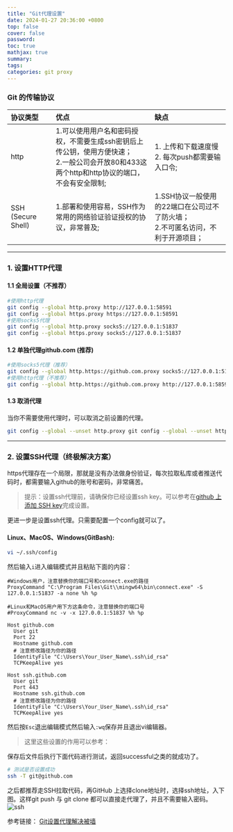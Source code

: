 ```yaml
---
title: "Git代理设置"
date: 2024-01-27 20:36:00 +0800
top: false
cover: false
password:
toc: true
mathjax: true
summary:
tags:
categories: git proxy
---
```


### Git 的传输协议
| 协议类型 | 优点 | 缺点 |
| :--------| :---- | :---- |
| http | 1.可以使用用户名和密码授权，不需要生成ssh密钥后上传公钥，使用方便快速；<br>2.一般公司会开放80和433这两个http和http协议的端口，不会有安全限制; |1. 上传和下载速度慢<br>2. 每次push都需要输入口令;
| SSH (Secure Shell) | 1.部署和使用容易，SSH作为常用的网络验证验证授权的协议，非常普及; | 1.SSH协议一般使用的22端口在公司过不了防火墙；<br>2.不可匿名访问，不利于开源项目；
---

### 1. 设置HTTP代理
#### 1.1 全局设置（不推荐）
```bash
#使用http代理  
git config --global http.proxy http://127.0.0.1:58591
git config --global https.proxy https://127.0.0.1:58591
#使用socks5代理
git config --global http.proxy socks5://127.0.0.1:51837
git config --global https.proxy socks5://127.0.0.1:51837
```

#### 1.2 单独代理github.com (推荐)
```bash
#使用socks5代理（推荐）
git config --global http.https://github.com.proxy socks5://127.0.0.1:51837
#使用http代理（不推荐）
git config --global http.https://github.com.proxy http://127.0.0.1:58591
```

#### 1.3 取消代理
当你不需要使用代理时，可以取消之前设置的代理。
```bash
git config --global --unset http.proxy git config --global --unset https.proxy
```
---

### 2. 设置SSH代理（终极解决方案）

https代理存在一个局限，那就是没有办法做身份验证，每次拉取私库或者推送代码时，都需要输入github的账号和密码，非常痛苦。

> 提示：设置ssh代理前，请确保你已经设置ssh key。可以参考在[github 上添加 SSH key](https://tjfish.top/posts/%E5%9C%A8github%E4%B8%8A%E6%B7%BB%E5%8A%A0SSH-key/)完成设置。

更进一步是设置ssh代理。只需要配置一个config就可以了。

#### Linux、MacOS、Windows(GitBash):
```bash 
vi ~/.ssh/config
```
然后输入`i`进入编辑模式并且粘贴下面的内容：
```Git Config
#Windows用户，注意替换你的端口号和connect.exe的路径
ProxyCommand "C:\Program Files\Git\\mingw64\bin\connect.exe" -S 127.0.0.1:51837 -a none %h %p

#Linux和MacOS用户用下方这条命令，注意替换你的端口号
#ProxyCommand nc -v -x 127.0.0.1:51837 %h %p

Host github.com
  User git
  Port 22
  Hostname github.com
  # 注意修改路径为你的路径
  IdentityFile "C:\Users\Your_User_Name\.ssh\id_rsa"
  TCPKeepAlive yes

Host ssh.github.com
  User git
  Port 443
  Hostname ssh.github.com
  # 注意修改路径为你的路径
  IdentityFile "C:\Users\Your_User_Name\.ssh\id_rsa"
  TCPKeepAlive yes
```
然后按`Esc`退出编辑模式然后输入`:wq`保存并且退出vi编辑器。
>这里这些设置的作用可以参考：

保存后文件后执行下面代码进行测试，返回successful之类的就成功了。
```bash
# 测试是否设置成功
ssh -T git@github.com
```

之后都推荐走SSH拉取代码，再GitHub 上选择clone地址时，选择ssh地址，入下图。这样git push 与 git clone 都可以直接走代理了，并且不需要输入密码。
![ssh](https://tjfish.top/assets/img/2022-03-05-git%E8%AE%BE%E7%BD%AE%E4%BB%A3%E7%90%86%E8%A7%A3%E5%86%B3%E8%A2%AB%E5%A2%99.assets/image-20220310155659787.png)

参考链接：
[Git设置代理解决被墙](https://tjfish.top/posts/git%E8%AE%BE%E7%BD%AE%E4%BB%A3%E7%90%86%E8%A7%A3%E5%86%B3%E8%A2%AB%E5%A2%99/)